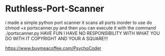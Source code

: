 # Ruthless-Port-Scanner
i made a simple python port scanner it scans all ports
inorder to use do chmod +x portscanner.py
and then you can execute it with the command ./portscanner.py
HAVE FUN I HAVE NO RESPONSIBILITY WITH WHAT YOU DO WITH IT COPYRIGHT AND YOUR A SQUARE!!!


https://www.buymeacoffee.com/PsychoCoder
